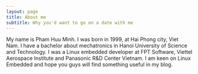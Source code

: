 ```yaml
---
layout: page
title: About me
subtitle: Why you'd want to go on a date with me
---
```


My name is Pham Huu Minh. I was born in 1999, at Hai Phong city, Viet Nam. I have a bachelor about mechatronics in Hanoi University of Science and Technology. I was a Linux embedded developer at FPT Software, Viettel Aerospace Institute and Panasonic R&D Center Vietnam. 
I am keen on Linux Embedded and hope you guys will find something useful in my blog. 

